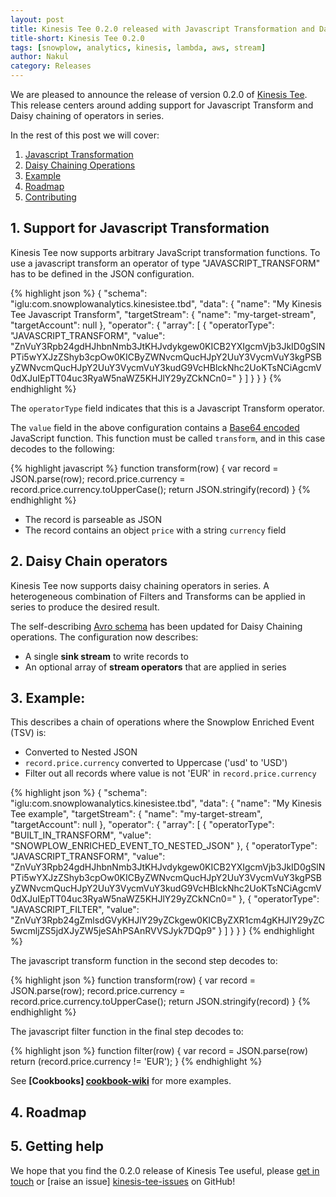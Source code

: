 ```yaml
---
layout: post
title: Kinesis Tee 0.2.0 released with Javascript Transformation and Daisy chaining of operations
title-short: Kinesis Tee 0.2.0
tags: [snowplow, analytics, kinesis, lambda, aws, stream]
author: Nakul
category: Releases
---
```


We are pleased to announce the release of version 0.2.0 of [Kinesis Tee][kinesis-tee-repo].
This release centers around adding support for Javascript Transform and Daisy chaining of operators
in series.

In the rest of this post we will cover:

1. [Javascript Transformation](/blog/2016/11/xx/kinesis-tee-0.2.0-released#jstransform)
2. [Daisy Chaining Operations](/blog/2016/11/xx/kinesis-tee-0.2.0-released#eg-chained)
3. [Example](/blog/2016/11/xx/kinesis-tee-0.2.0-released#extras)
4. [Roadmap](/blog/2016/11/xx/kinesis-tee-0.2.0-released#roadmap)
5. [Contributing](/blog/2016/11/xx/kinesis-tee-0.2.0-released#contributing)

<!--more-->


<h2 id="jstransform">1. Support for Javascript Transformation</h2>

Kinesis Tee now supports arbitrary JavaScript transformation functions.
To use a javascript transform an operator of type "JAVASCRIPT_TRANSFORM" has to be defined in the JSON configuration. 

{% highlight json %}
{
  "schema": "iglu:com.snowplowanalytics.kinesistee.tbd",
  "data": {
    "name": "My Kinesis Tee Javascript Transform",
    "targetStream": {
      "name": "my-target-stream",
      "targetAccount": null
    },
    "operator": {
      "array": [
        {
          "operatorType": "JAVASCRIPT_TRANSFORM",
          "value": "ZnVuY3Rpb24gdHJhbnNmb3JtKHJvdykgew0KICB2YXIgcmVjb3JkID0gSlNPTi5wYXJzZShyb3cpOw0KICByZWNvcmQucHJpY2UuY3VycmVuY3kgPSByZWNvcmQucHJpY2UuY3VycmVuY3kudG9VcHBlckNhc2UoKTsNCiAgcmV0dXJuIEpTT04uc3RyaW5naWZ5KHJlY29yZCkNCn0="
        }
      ]
    }
  }
}
{% endhighlight %}

The `operatorType` field indicates that this is a Javascript Transform operator.

The `value` field in the above configuration contains a [Base64 encoded](https://en.wikipedia.org/wiki/Base64) JavaScript function. This function must be called `transform`, and in this case decodes to the following:

{% highlight javascript %}
 function transform(row) {
   var record = JSON.parse(row);
   record.price.currency = record.price.currency.toUpperCase();
   return JSON.stringify(record)
 }
 {% endhighlight %}
 
 * The record is parseable as JSON
 * The record contains an object `price` with a string `currency` field


<h2 id="daisychain">2. Daisy Chain operators</h2>

Kinesis Tee now supports daisy chaining operators in series. A heterogeneous combination of Filters and Transforms can be applied in series to produce the desired result.

The self-describing [Avro schema][config-file] has been updated for Daisy Chaining operations. The configuration now describes:

* A single **sink stream** to write records to
* An optional array of **stream operators** that are applied in series

<h2 id="eg-chained">3. Example:</h2>

This describes a chain of operations where the Snowplow Enriched Event (TSV) is:

* Converted to Nested JSON
* `record.price.currency` converted to Uppercase ('usd' to 'USD')
* Filter out all records where value is not 'EUR' in `record.price.currency`

{% highlight json %}
{
  "schema": "iglu:com.snowplowanalytics.kinesistee.tbd",
  "data": {
    "name": "My Kinesis Tee example",
    "targetStream": {
      "name": "my-target-stream",
      "targetAccount": null
    },
    "operator": {
      "array": [
        {
          "operatorType": "BUILT_IN_TRANSFORM",
          "value": "SNOWPLOW_ENRICHED_EVENT_TO_NESTED_JSON"
        },
        {
          "operatorType": "JAVASCRIPT_TRANSFORM",
          "value": "ZnVuY3Rpb24gdHJhbnNmb3JtKHJvdykgew0KICB2YXIgcmVjb3JkID0gSlNPTi5wYXJzZShyb3cpOw0KICByZWNvcmQucHJpY2UuY3VycmVuY3kgPSByZWNvcmQucHJpY2UuY3VycmVuY3kudG9VcHBlckNhc2UoKTsNCiAgcmV0dXJuIEpTT04uc3RyaW5naWZ5KHJlY29yZCkNCn0="
        },
        {
          "operatorType": "JAVASCRIPT_FILTER",
          "value": "ZnVuY3Rpb24gZmlsdGVyKHJlY29yZCkgew0KICByZXR1cm4gKHJlY29yZC5wcmljZS5jdXJyZW5jeSAhPSAnRVVSJyk7DQp9"
        }
      ]
    }
  }
}
{% endhighlight %}

The javascript transform function in the second step decodes to:

{% highlight json %}
 function transform(row) {
   var record = JSON.parse(row);
   record.price.currency = record.price.currency.toUpperCase();
   return JSON.stringify(record)
 }
{% endhighlight %}

The javascript filter function in the final step decodes to:

{% highlight json %}
function filter(row) {
  var record = JSON.parse(row)
  return (record.price.currency != 'EUR');
}
{% endhighlight %}

See **[Cookbooks] [cookbook-wiki]** for more examples.

<h2 id="roadmap">4. Roadmap</h2>

<h2 id="help">5. Getting help</h2>

We hope that you find the 0.2.0 release of Kinesis Tee useful, please [get in touch][talk-to-us] or [raise an issue] [kinesis-tee-issues] on GitHub!

[kinesis-tee-repo]: https://github.com/snowplow/kinesis-tee
[unix-tee]: https://en.wikipedia.org/wiki/Tee_(command)

[kinesis-tee-issues]: https://github.com/snowplow/kinesis-tee/issues
[talk-to-us]: https://github.com/snowplow/snowplow/wiki/Talk-to-us

[config-file]: http://iglucentral.com/schemas/com.snowplowanalytics.kinesistee.config/Configuration/avro/2-0-0
[cookbook-wiki]: https://github.com/snowplow/kinesis-tee/wiki/Cookbooks
